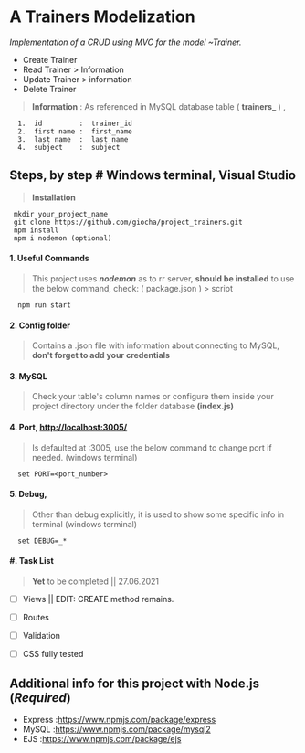 # A Trainers Modelization

*Implementation of a CRUD using MVC for the model ~Trainer.*

- Create Trainer
- Read Trainer > Information
- Update Trainer > information
- Delete Trainer



> **Information** : As referenced in MySQL database table ( **trainers_** ) , 

      1.  id         :  trainer_id 
      2.  first name :  first_name 
      3.  last name  :  last_name 
      4.  subject    :  subject 

## Steps, by step # Windows terminal, Visual Studio

> **Installation**

     mkdir your_project_name
     git clone https://github.com/giocha/project_trainers.git
     npm install
     npm i nodemon (optional)
     

#### 1. Useful Commands

> This project uses ***nodemon*** as to rr server, **should be installed** to use the below command,
 check: ( package.json ) > script 
 
      npm run start

#### 2. Config folder 

> Contains a .json file with information about connecting to MySQL,  
**don't forget to add your credentials**

#### 3. MySQL

> Check your table's column names or configure them inside your project directory under the folder database **(index.js)**


#### 4. Port, <http://localhost:3005/>

> Is defaulted at :3005, use the below command to change port if needed. (windows terminal)

      set PORT=<port_number>


#### 5. Debug, 

> Other than debug explicitly, it is used to show some specific info in terminal (windows terminal)

      set DEBUG=_*


#### #. Task List

> **Yet** to be completed || 27.06.2021

- [ ] Views || EDIT: CREATE method remains. 
- [ ] Routes
- [ ] Validation
- [ ] CSS fully tested



## Additional info for this project with Node.js (***Required***)

- Express :<https://www.npmjs.com/package/express>
-  MySQL  :<https://www.npmjs.com/package/mysql2>
-    EJS  :<https://www.npmjs.com/package/ejs>
